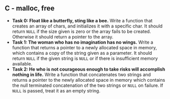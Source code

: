 ## C - malloc, free

- **Task 0: Float like a butterfly, sting like a bee.** Write a function that creates an array of chars, and initializes it with a specific char. It should return `NULL` if the size given is zero or the array fails to be created. Otherwise it should return a pointer to the array.
- **Task 1: The woman who has no imagination has no wings.** Write a function that returns a pointer to a newly allocated space in memory, which contains a copy of the string given as a parameter. It should return `NULL` if the given string is `NULL` or if there is insufficient memory available.
- **Task 2: He who is not courageous enough to take risks will accomplish nothing in life.** Write a function that concatenates two strings and returns a pointer to the newly allocated space in memory which contains the null terminated concatenation of the two strings or `NULL` on failure. If `NULL` is passed, treat it as an empty string.
